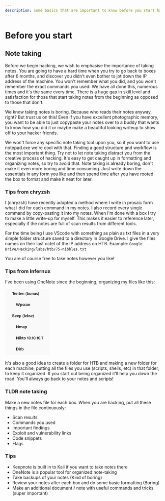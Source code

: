 ```yaml
---
description: Some basics that are important to know before you start hacking
---
```


# Before you start

## **Note taking**

Before we begin hacking, we wish to emphasise the importance of taking notes. You are going to have a hard time when you try to go back to boxes after 6 months, and discover you didn't even bother to jot down the IP address of the machine. You won't remember what you did, and you won't remember the exact commands you used. We have all done this, numerous times and it's the same every time. There is a huge gap in skill level and satisfaction for those that start taking notes from the beginning as opposed to those that don't.

We know taking notes is boring. Because who reads their notes anyway, right? But trust us on this! Even if you have excellent photographic memory, you want to be able to just copypaste your notes over to a buddy that wants to know how you did it or maybe make a beautiful looking writeup to show off to your hacker friends.

We won't force any specific note taking tool upon you, so if you want to use notepad.exe we're cool with that. Finding a good structure and workflow is the most important thing. Try not to let note taking distract you from the creative process of hacking. It's easy to get caught up in formatting and organizing notes, so try to avoid that. Note taking is already boring, don't make it even more boring and time consuming. Just write down the essentials in any form you like and then spend time after you have rooted the box to format and make it neat for later.

### **Tips from chryzsh**

I \(chryzsh\) have recently adopted a method where I write in prosaic form what I did for each command in my notes. I also record every single command by copy-pasting it into my notes. When I'm done with a box I try to make a little write-up for myself. This makes it easier to reference later, especially if the notes are full of scan results from different tools.

For the time being I use VScode with something as plain as txt files in a very simple folder structure saved to a directory in Google Drive. I give the files names on their last octet of the IP address on HTB. Example: `Google Drive/Hacking/labs/htb/75-nibbles.txt`

You are of course free to take notes however you like!

### **Tips from Infernux**

I've been using OneNote since the beginning, organizing my files like this:

![Example OneNote layout](.gitbook/assets/image%20%2831%29.png)

It's also a good idea to create a folder for HTB and making a new folder for each machine, putting all the files you use \(scripts, shells, etc\) in that folder, to keep it organized. If you start out being organized it'll help you down the road. You'll always go back to your notes and scripts!

### TLDR note taking

Make a new notes file for each box. When you are hacking, put all these things in the file continuously: 

* Scan results
* Commands you used
* Important findings
* Exploit and vulnerability links
* Code snippets
* Flags 

### Tips

* Keepnote is built in to Kali if you want to take notes there
* OneNote is a popular tool for organized note-taking
* Take backups of your notes \(Kind of boring\)
* Review your notes after each box and do some basic formatting \(Boring\)
* Make an additional document / note with useful commands and tricks \(super important\)

